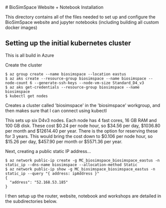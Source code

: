 # BioSimSpace Website + Notebook Installation

This directory contains all of the files needed to set up and configure
the BioSimSpace website and jupyter notebooks (including building all
custom docker images)

## Setting up the initial kubernetes cluster

This is all build in Azure

Create the cluster

```
$ az group create --name biosimspace --location eastus
$ az aks create --resource-group biosimspace --name biosimspace --node-count 6 --generate-ssh-keys --node-vm-size Standard_D4_v3
$ az aks get-credentials --resource-group biosimspace --name biosimspace
$ kubectl get nodes
```

Creates a cluster called 'biosimspace' in the 'biosimspace' workgroup,
and then makes sure that I can connect using kubectl

This sets up six D4v3 nodes. Each node has 4 fast cores, 16 GB RAM and 100 GB disk.
These cost $0.24 per node hour, so $34.56 per day, $1036.80 per month and $12614.40
per year. There is the option for reserving these for 3 years. This would bring
the cost down to $0.106 per node hour, so $15.26 per day, $457.90 per month or
$5571.36 per year.

Next, creating a public static IP address...

```
$ az network public-ip create -g MC_biosimspace_biosimspace_eastus -n static_ip --dns-name biosimspace --allocation-method Static
$ az network public-ip show -g MC_biosimspace_biosimspace_eastus -n static_ip --query "{ address: ipAddress }"
{
  "address": "52.168.53.185"
}
```

I then setup up the router, website, notebook and workshops are detailed
in the subdirectories below.

